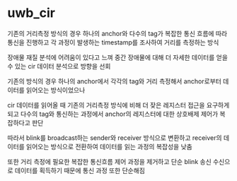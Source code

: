 # uwb_cir
기존의 거리측정 방식의 경우 하나의 anchor와 다수의 tag가 복잡한 통신 흐름에 따라 통신을 진행하고 각 과정이 발생하는 timestamp를 조사하여 거리를 측정하는 방식

장애물 재질 분석에 어려움이 있다고 느껴 중간 장애물에 대해 더 자세한 데이터를 얻을 수 있는 cir 데이터 분석으로 방향을 선회

기존의 방식의 경우 하나의 anchor에서 각각의 tag와 거리 측정해서 anchor로부터 데이터를 읽어오는 방식이었으나

cir 데이터를 읽어올 때 기존의 거리측정 방식에 비해 더 잦은 레지스터 접근을 요구하게 되고 다수의 tag와 통신하는 과정에서 anchor의 레지스터에 대한 상호배제 제어가 복잡하다고 판단

따라서 blink를 broadcast하는 sender와 receiver 방식으로 변환하고 receiver의 데이터를 읽어오는 방식으로 전환하여 데이터를 읽는 과정의 복잡성을 낮춤

또한 거리 측정에 필요한 복잡한 통신흐름 제어 과정을 제거하고 단순 blink 송신 수신으로 데이터를 획득하기 때문에 통신 과정 또한 단순해짐
